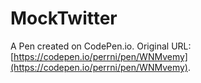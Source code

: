 # MockTwitter

A Pen created on CodePen.io. Original URL: [https://codepen.io/perrni/pen/WNMvemy](https://codepen.io/perrni/pen/WNMvemy).


